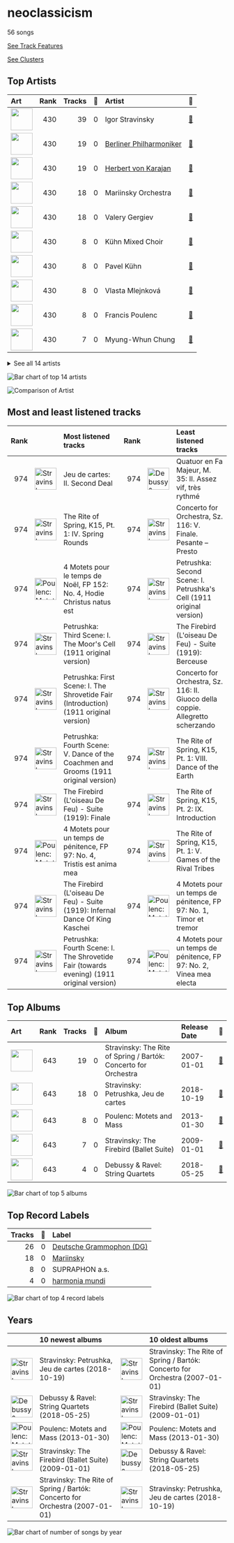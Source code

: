 # neoclassicism

56 songs

[See Track Features](audio_features.md)

[See Clusters](clusters/overview.md)

## Top Artists

| Art | Rank | Tracks | 💚 | Artist | 🔗 |
|:---|---:|---:|---:|:---|:---|
| <img src="https://i.scdn.co/image/49da328b0629313b2c452bf35d8c50d013274f5b" alt="" width="50" /> | 430 | 39 | 0 | Igor Stravinsky | [🔗](https://open.spotify.com/artist/7ie36YytMoKtPiL7tUvmoE) |
| <img src="https://i.scdn.co/image/ab6761610000e5eb92e0a1e423bd8590dcd43bda" alt="" width="50" /> | 430 | 19 | 0 | [Berliner Philharmoniker](../../artists/berliner_philharmoniker/overview.md) | [🔗](https://open.spotify.com/artist/6uRJnvQ3f8whVnmeoecv5Z) |
| <img src="https://i.scdn.co/image/ab6761610000e5ebf67fde1740e91a88445d5bdd" alt="" width="50" /> | 430 | 19 | 0 | [Herbert von Karajan](../../artists/herbert_von_karajan/overview.md) | [🔗](https://open.spotify.com/artist/5zCaQxjl110XTrm4LQ1CxY) |
| <img src="https://i.scdn.co/image/ab6761610000e5eb0065f11220ca4bb030bffb72" alt="" width="50" /> | 430 | 18 | 0 | Mariinsky Orchestra | [🔗](https://open.spotify.com/artist/2rRUfv2w535SEUV1YO5SP6) |
| <img src="https://i.scdn.co/image/ab6761610000e5eb85c25fffeaf7a209268e9372" alt="" width="50" /> | 430 | 18 | 0 | Valery Gergiev | [🔗](https://open.spotify.com/artist/2LxnoYPOe0FCLC82R3xgO2) |
| <img src="https://i.scdn.co/image/ab67616d0000b273ef6ade77ecb281866bf36598" alt="" width="50" /> | 430 | 8 | 0 | Kühn Mixed Choir | [🔗](https://open.spotify.com/artist/7coad48I6XW2msLS0ms53T) |
| <img src="https://i.scdn.co/image/fde9f1407c45f7ff7e6fa92d70b259de19705c09" alt="" width="50" /> | 430 | 8 | 0 | Pavel Kühn | [🔗](https://open.spotify.com/artist/7bzLxD5IZSXMmuuqnZ7MfY) |
| <img src="https://i.scdn.co/image/ab67616d0000b2730baa26fb49c09c910a031d24" alt="" width="50" /> | 430 | 8 | 0 | Vlasta Mlejnková | [🔗](https://open.spotify.com/artist/775Rkua0PHENjo1sFIyApV) |
| <img src="https://i.scdn.co/image/017bf244ebfd64277d6ae3b4f2c817884aa96f1a" alt="" width="50" /> | 430 | 8 | 0 | Francis Poulenc | [🔗](https://open.spotify.com/artist/4IAWVxo2fpTBPn6k7GZ3eY) |
| <img src="https://i.scdn.co/image/f4b67441af1209f35f44684e0e7e623da5550f4f" alt="" width="50" /> | 430 | 7 | 0 | Myung-Whun Chung | [🔗](https://open.spotify.com/artist/4hdiwtmc6OEFFxpSlwwmby) |


<details>
<summary>See all 14 artists</summary>

| Art | Rank | Tracks | 💚 | Artist | 🔗 |
|:---|---:|---:|---:|:---|:---|
| <img src="https://i.scdn.co/image/ab67616d0000b2733620c09ca7ca202e676b783b" alt="" width="50" /> | 430 | 7 | 0 | Orchestre de l'Opéra National de Paris | [🔗](https://open.spotify.com/artist/1hro5WQTcOb7fRCEUQEZtK) |
| <img src="https://i.scdn.co/image/592ddf9d4d2154cd3256c6e69171d5371fca8f0c" alt="" width="50" /> | 430 | 5 | 0 | Béla Bartók | [🔗](https://open.spotify.com/artist/5zyNXVd952fWOjkdGHCvPd) |
| <img src="https://i.scdn.co/image/ab6761610000e5ebe9c2dcd7eb7f1247a61c6f07" alt="" width="50" /> | 143 | 4 | 0 | [Jerusalem Quartet](../../artists/jerusalem_quartet/overview.md) | [🔗](https://open.spotify.com/artist/7AnE8Jpu1vxLeXcs6OKYHE) |
| <img src="https://i.scdn.co/image/0d8f2b3e9ab748e7767fd31ff9386e06e5834e2b" alt="" width="50" /> | 430 | 4 | 0 | Maurice Ravel | [🔗](https://open.spotify.com/artist/17hR0sYHpx7VYTMRfFUOmY) |

</details>


![Bar chart of top 14 artists](../../images/genres/neoclassicism/artists.png)

![Comparison of Artist](../../images/genres/neoclassicism/artists_comparison.png)
## Most and least listened tracks
| Rank | ​ | Most listened tracks | Rank | ​​ | Least listened tracks |
|---:|:---|:---|---:|:---|:---|
| 974 | <img src="https://i.scdn.co/image/ab67616d0000b2736d425516ed4317947a4f48af" alt="Stravinsky: Petrushka, Jeu de cartes" width="50" /> | Jeu de cartes: II. Second Deal | 974 | <img src="https://i.scdn.co/image/ab67616d0000b2737cb0c702a8fd45bfd8358259" alt="Debussy &amp; Ravel: String Quartets" width="50" /> | Quatuor en Fa Majeur, M. 35: II. Assez vif, très rythmé |
| 974 | <img src="https://i.scdn.co/image/ab67616d0000b273f0eb5b09e87f24415266d723" alt="Stravinsky: The Rite of Spring / Bartók: Concerto for Orchestra" width="50" /> | The Rite of Spring, K15, Pt. 1: IV. Spring Rounds | 974 | <img src="https://i.scdn.co/image/ab67616d0000b273f0eb5b09e87f24415266d723" alt="Stravinsky: The Rite of Spring / Bartók: Concerto for Orchestra" width="50" /> | Concerto for Orchestra, Sz. 116: V. Finale. Pesante – Presto |
| 974 | <img src="https://i.scdn.co/image/ab67616d0000b2730baa26fb49c09c910a031d24" alt="Poulenc: Motets and Mass" width="50" /> | 4 Motets pour le temps de Noël, FP 152: No. 4, Hodie Christus natus est | 974 | <img src="https://i.scdn.co/image/ab67616d0000b2736d425516ed4317947a4f48af" alt="Stravinsky: Petrushka, Jeu de cartes" width="50" /> | Petrushka: Second Scene: I. Petrushka's Cell (1911 original version) |
| 974 | <img src="https://i.scdn.co/image/ab67616d0000b2736d425516ed4317947a4f48af" alt="Stravinsky: Petrushka, Jeu de cartes" width="50" /> | Petrushka: Third Scene: I. The Moor's Cell (1911 original version) | 974 | <img src="https://i.scdn.co/image/ab67616d0000b2733620c09ca7ca202e676b783b" alt="Stravinsky: The Firebird (Ballet Suite)" width="50" /> | The Firebird (L'oiseau De Feu) - Suite (1919): Berceuse |
| 974 | <img src="https://i.scdn.co/image/ab67616d0000b2736d425516ed4317947a4f48af" alt="Stravinsky: Petrushka, Jeu de cartes" width="50" /> | Petrushka: First Scene: I. The Shrovetide Fair (Introduction) (1911 original version) | 974 | <img src="https://i.scdn.co/image/ab67616d0000b273f0eb5b09e87f24415266d723" alt="Stravinsky: The Rite of Spring / Bartók: Concerto for Orchestra" width="50" /> | Concerto for Orchestra, Sz. 116: II. Giuoco della coppie. Allegretto scherzando |
| 974 | <img src="https://i.scdn.co/image/ab67616d0000b2736d425516ed4317947a4f48af" alt="Stravinsky: Petrushka, Jeu de cartes" width="50" /> | Petrushka: Fourth Scene: V. Dance of the Coachmen and Grooms (1911 original version) | 974 | <img src="https://i.scdn.co/image/ab67616d0000b273f0eb5b09e87f24415266d723" alt="Stravinsky: The Rite of Spring / Bartók: Concerto for Orchestra" width="50" /> | The Rite of Spring, K15, Pt. 1: VIII. Dance of the Earth |
| 974 | <img src="https://i.scdn.co/image/ab67616d0000b2733620c09ca7ca202e676b783b" alt="Stravinsky: The Firebird (Ballet Suite)" width="50" /> | The Firebird (L'oiseau De Feu) - Suite (1919): Finale | 974 | <img src="https://i.scdn.co/image/ab67616d0000b273f0eb5b09e87f24415266d723" alt="Stravinsky: The Rite of Spring / Bartók: Concerto for Orchestra" width="50" /> | The Rite of Spring, K15, Pt. 2: IX. Introduction |
| 974 | <img src="https://i.scdn.co/image/ab67616d0000b2730baa26fb49c09c910a031d24" alt="Poulenc: Motets and Mass" width="50" /> | 4 Motets pour un temps de pénitence, FP 97: No. 4, Tristis est anima mea | 974 | <img src="https://i.scdn.co/image/ab67616d0000b273f0eb5b09e87f24415266d723" alt="Stravinsky: The Rite of Spring / Bartók: Concerto for Orchestra" width="50" /> | The Rite of Spring, K15, Pt. 1: V. Games of the Rival Tribes |
| 974 | <img src="https://i.scdn.co/image/ab67616d0000b2733620c09ca7ca202e676b783b" alt="Stravinsky: The Firebird (Ballet Suite)" width="50" /> | The Firebird (L'oiseau De Feu) - Suite (1919): Infernal Dance Of King Kaschei | 974 | <img src="https://i.scdn.co/image/ab67616d0000b2730baa26fb49c09c910a031d24" alt="Poulenc: Motets and Mass" width="50" /> | 4 Motets pour un temps de pénitence, FP 97: No. 1, Timor et tremor |
| 974 | <img src="https://i.scdn.co/image/ab67616d0000b2736d425516ed4317947a4f48af" alt="Stravinsky: Petrushka, Jeu de cartes" width="50" /> | Petrushka: Fourth Scene: I. The Shrovetide Fair (towards evening) (1911 original version) | 974 | <img src="https://i.scdn.co/image/ab67616d0000b2730baa26fb49c09c910a031d24" alt="Poulenc: Motets and Mass" width="50" /> | 4 Motets pour un temps de pénitence, FP 97: No. 2, Vinea mea electa |

## Top Albums

| Art | Rank | Tracks | 💚 | Album | Release Date | 🔗 |
|:---|---:|---:|---:|:---|:---|:---|
| <img src="https://i.scdn.co/image/ab67616d0000b273f0eb5b09e87f24415266d723" alt="" width="50" /> | 643 | 19 | 0 | Stravinsky: The Rite of Spring / Bartók: Concerto for Orchestra | 2007-01-01 | [🔗](https://open.spotify.com/album/317b74rpNBO2uhaJFyMaxJ) |
| <img src="https://i.scdn.co/image/ab67616d0000b2736d425516ed4317947a4f48af" alt="" width="50" /> | 643 | 18 | 0 | Stravinsky: Petrushka, Jeu de cartes | 2018-10-19 | [🔗](https://open.spotify.com/album/19fQbFNjlfXgBAFqftKzWA) |
| <img src="https://i.scdn.co/image/ab67616d0000b2730baa26fb49c09c910a031d24" alt="" width="50" /> | 643 | 8 | 0 | Poulenc: Motets and Mass | 2013-01-30 | [🔗](https://open.spotify.com/album/6czmOzWnyfS71jDpRxZDam) |
| <img src="https://i.scdn.co/image/ab67616d0000b2733620c09ca7ca202e676b783b" alt="" width="50" /> | 643 | 7 | 0 | Stravinsky: The Firebird (Ballet Suite) | 2009-01-01 | [🔗](https://open.spotify.com/album/2q1xMRl4AcA7rI8GfGnmvD) |
| <img src="https://i.scdn.co/image/ab67616d0000b2737cb0c702a8fd45bfd8358259" alt="" width="50" /> | 643 | 4 | 0 | Debussy & Ravel: String Quartets | 2018-05-25 | [🔗](https://open.spotify.com/album/77Eg2dHidrefgsS3GZ88nK) |

![Bar chart of top 5 albums](../../images/genres/neoclassicism/albums.png)

## Top Record Labels

| Tracks | 💚 | Label |
|---:|---:|:---|
| 26 | 0 | [Deutsche Grammophon (DG)](../../labels/deutsche_grammophon_(dg)/overview.md) |
| 18 | 0 | [Mariinsky](../../labels/mariinsky/overview.md) |
| 8 | 0 | SUPRAPHON a.s. |
| 4 | 0 | [harmonia mundi](../../labels/harmonia_mundi/overview.md) |

![Bar chart of top 4 record labels](../../images/genres/neoclassicism/labels.png)

## Years

| ​ | 10 newest albums | ​​ | 10 oldest albums |
|:---|:---|:---|:---|
| <img src="https://i.scdn.co/image/ab67616d0000b2736d425516ed4317947a4f48af" alt="Stravinsky: Petrushka, Jeu de cartes" width="50" /> | Stravinsky: Petrushka, Jeu de cartes (2018-10-19) | <img src="https://i.scdn.co/image/ab67616d0000b273f0eb5b09e87f24415266d723" alt="Stravinsky: The Rite of Spring / Bartók: Concerto for Orchestra" width="50" /> | Stravinsky: The Rite of Spring / Bartók: Concerto for Orchestra (2007-01-01) |
| <img src="https://i.scdn.co/image/ab67616d0000b2737cb0c702a8fd45bfd8358259" alt="Debussy &amp; Ravel: String Quartets" width="50" /> | Debussy & Ravel: String Quartets (2018-05-25) | <img src="https://i.scdn.co/image/ab67616d0000b2733620c09ca7ca202e676b783b" alt="Stravinsky: The Firebird (Ballet Suite)" width="50" /> | Stravinsky: The Firebird (Ballet Suite) (2009-01-01) |
| <img src="https://i.scdn.co/image/ab67616d0000b2730baa26fb49c09c910a031d24" alt="Poulenc: Motets and Mass" width="50" /> | Poulenc: Motets and Mass (2013-01-30) | <img src="https://i.scdn.co/image/ab67616d0000b2730baa26fb49c09c910a031d24" alt="Poulenc: Motets and Mass" width="50" /> | Poulenc: Motets and Mass (2013-01-30) |
| <img src="https://i.scdn.co/image/ab67616d0000b2733620c09ca7ca202e676b783b" alt="Stravinsky: The Firebird (Ballet Suite)" width="50" /> | Stravinsky: The Firebird (Ballet Suite) (2009-01-01) | <img src="https://i.scdn.co/image/ab67616d0000b2737cb0c702a8fd45bfd8358259" alt="Debussy &amp; Ravel: String Quartets" width="50" /> | Debussy & Ravel: String Quartets (2018-05-25) |
| <img src="https://i.scdn.co/image/ab67616d0000b273f0eb5b09e87f24415266d723" alt="Stravinsky: The Rite of Spring / Bartók: Concerto for Orchestra" width="50" /> | Stravinsky: The Rite of Spring / Bartók: Concerto for Orchestra (2007-01-01) | <img src="https://i.scdn.co/image/ab67616d0000b2736d425516ed4317947a4f48af" alt="Stravinsky: Petrushka, Jeu de cartes" width="50" /> | Stravinsky: Petrushka, Jeu de cartes (2018-10-19) |

![Bar chart of number of songs by year](../../images/genres/neoclassicism/years.png)